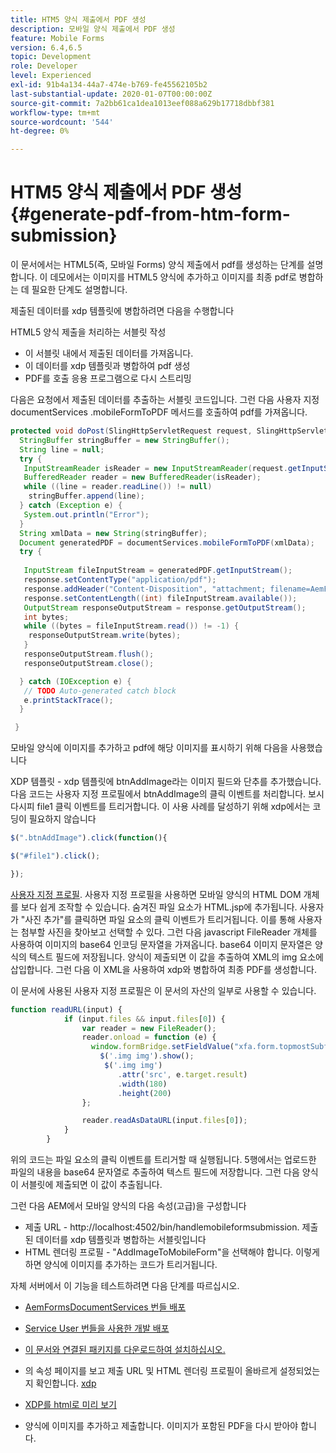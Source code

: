 ```yaml
---
title: HTM5 양식 제출에서 PDF 생성
description: 모바일 양식 제출에서 PDF 생성
feature: Mobile Forms
version: 6.4,6.5
topic: Development
role: Developer
level: Experienced
exl-id: 91b4a134-44a7-474e-b769-fe45562105b2
last-substantial-update: 2020-01-07T00:00:00Z
source-git-commit: 7a2bb61ca1dea1013eef088a629b17718dbbf381
workflow-type: tm+mt
source-wordcount: '544'
ht-degree: 0%

---
```


# HTM5 양식 제출에서 PDF 생성 {#generate-pdf-from-htm-form-submission}

이 문서에서는 HTML5(즉, 모바일 Forms) 양식 제출에서 pdf를 생성하는 단계를 설명합니다. 이 데모에서는 이미지를 HTML5 양식에 추가하고 이미지를 최종 pdf로 병합하는 데 필요한 단계도 설명합니다.


제출된 데이터를 xdp 템플릿에 병합하려면 다음을 수행합니다

HTML5 양식 제출을 처리하는 서블릿 작성

* 이 서블릿 내에서 제출된 데이터를 가져옵니다.
* 이 데이터를 xdp 템플릿과 병합하여 pdf 생성
* PDF를 호출 응용 프로그램으로 다시 스트리밍

다음은 요청에서 제출된 데이터를 추출하는 서블릿 코드입니다. 그런 다음 사용자 지정 documentServices .mobileFormToPDF 메서드를 호출하여 pdf를 가져옵니다.

```java
protected void doPost(SlingHttpServletRequest request, SlingHttpServletResponse response) {
  StringBuffer stringBuffer = new StringBuffer();
  String line = null;
  try {
   InputStreamReader isReader = new InputStreamReader(request.getInputStream(), "UTF-8");
   BufferedReader reader = new BufferedReader(isReader);
   while ((line = reader.readLine()) != null)
    stringBuffer.append(line);
  } catch (Exception e) {
   System.out.println("Error");
  }
  String xmlData = new String(stringBuffer);
  Document generatedPDF = documentServices.mobileFormToPDF(xmlData);
  try {
   
   InputStream fileInputStream = generatedPDF.getInputStream();
   response.setContentType("application/pdf");
   response.addHeader("Content-Disposition", "attachment; filename=AemFormsRocks.pdf");
   response.setContentLength((int) fileInputStream.available());
   OutputStream responseOutputStream = response.getOutputStream();
   int bytes;
   while ((bytes = fileInputStream.read()) != -1) {
    responseOutputStream.write(bytes);
   }
   responseOutputStream.flush();
   responseOutputStream.close();

  } catch (IOException e) {
   // TODO Auto-generated catch block
   e.printStackTrace();
  }

 }
```

모바일 양식에 이미지를 추가하고 pdf에 해당 이미지를 표시하기 위해 다음을 사용했습니다

XDP 템플릿 - xdp 템플릿에 btnAddImage라는 이미지 필드와 단추를 추가했습니다. 다음 코드는 사용자 지정 프로필에서 btnAddImage의 클릭 이벤트를 처리합니다. 보시다시피 file1 클릭 이벤트를 트리거합니다. 이 사용 사례를 달성하기 위해 xdp에서는 코딩이 필요하지 않습니다

```javascript
$(".btnAddImage").click(function(){

$("#file1").click();

});
```

[사용자 지정 프로필](https://helpx.adobe.com/livecycle/help/mobile-forms/creating-profile.html#CreatingCustomProfiles). 사용자 지정 프로필을 사용하면 모바일 양식의 HTML DOM 개체를 보다 쉽게 조작할 수 있습니다. 숨겨진 파일 요소가 HTML.jsp에 추가됩니다. 사용자가 &quot;사진 추가&quot;를 클릭하면 파일 요소의 클릭 이벤트가 트리거됩니다. 이를 통해 사용자는 첨부할 사진을 찾아보고 선택할 수 있다. 그런 다음 javascript FileReader 개체를 사용하여 이미지의 base64 인코딩 문자열을 가져옵니다. base64 이미지 문자열은 양식의 텍스트 필드에 저장됩니다. 양식이 제출되면 이 값을 추출하여 XML의 img 요소에 삽입합니다. 그런 다음 이 XML을 사용하여 xdp와 병합하여 최종 PDF를 생성합니다.

이 문서에 사용된 사용자 지정 프로필은 이 문서의 자산의 일부로 사용할 수 있습니다.

```javascript
function readURL(input) {
            if (input.files && input.files[0]) {
                var reader = new FileReader();
                reader.onload = function (e) {
                  window.formBridge.setFieldValue("xfa.form.topmostSubform.Page1.base64image",reader.result);
                    $('.img img').show();
                     $('.img img')
                        .attr('src', e.target.result)
                        .width(180)
                        .height(200)
                };

                reader.readAsDataURL(input.files[0]);
            }
        }
```

위의 코드는 파일 요소의 클릭 이벤트를 트리거할 때 실행됩니다. 5행에서는 업로드한 파일의 내용을 base64 문자열로 추출하여 텍스트 필드에 저장합니다. 그런 다음 양식이 서블릿에 제출되면 이 값이 추출됩니다.

그런 다음 AEM에서 모바일 양식의 다음 속성(고급)을 구성합니다

* 제출 URL - http://localhost:4502/bin/handlemobileformsubmission. 제출된 데이터를 xdp 템플릿과 병합하는 서블릿입니다
* HTML 렌더링 프로필 - &quot;AddImageToMobileForm&quot;을 선택해야 합니다. 이렇게 하면 양식에 이미지를 추가하는 코드가 트리거됩니다.

자체 서버에서 이 기능을 테스트하려면 다음 단계를 따르십시오.

* [AemFormsDocumentServices 번들 배포](/help/forms/assets/common-osgi-bundles/AEMFormsDocumentServices.core-1.0-SNAPSHOT.jar)

* [Service User 번들을 사용한 개발 배포](/help/forms/assets/common-osgi-bundles/DevelopingWithServiceUser.jar)

* [이 문서와 연결된 패키지를 다운로드하여 설치하십시오.](assets/pdf-from-mobile-form-submission.zip)

* 의 속성 페이지를 보고 제출 URL 및 HTML 렌더링 프로필이 올바르게 설정되었는지 확인합니다.  [xdp](http://localhost:4502/libs/fd/fm/gui/content/forms/formmetadataeditor.html/content/dam/formsanddocuments/schengen.xdp)

* [XDP를 html로 미리 보기](http://localhost:4502/content/dam/formsanddocuments/schengen.xdp/jcr:content)

* 양식에 이미지를 추가하고 제출합니다. 이미지가 포함된 PDF을 다시 받아야 합니다.
